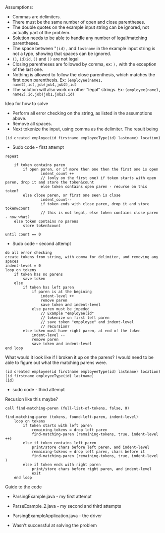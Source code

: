 
Assumptions:
* Commas are delimiters.
* There must be the same number of open and close parentheses.
* The double quotes on the example input string can be ignored, not actually part of the problem.
* Solution needs to be able to handle any number of legal/matching parentheses.
* The space between "```(id),``` and  ```lastname``` in the example input string is not a typo, showing that spaces can be ignored.
* ```()```, ```id)id```, ```((``` and ```))``` are not legal
* Closing parentheses are followed by comma, ex: ```),``` with the exception of the last one.
* Nothing is allowed to follow the close parenthesis, which matches the first open parenthesis.  Ex: ```(employee(name1, name2),id),job(job1,job2),id)```
* The solution will also work on other "legal" strings.  Ex: ```(employee(name1, name2),id,job(job1,job2),id)```

Idea for how to solve
* Perform all error checking on the string, as listed in the assumptions above.
* Remove all spaces.
* Next tokenize the input, using comma as the delimiter.  The result being

```(id created employee(id firstname employeeType(id) lastname) location)```

* Sudo code - first attempt
```
repeat 

    if token contains paren
        if open paren, or if more then one then the first one is open
                indent_count ++
                // (only on the first one) if token starts with open paren, drop it and store the token&count
                else token contains open paren - recurse on this token?
        else close paren, or first one seen is close
                indent_count--
                if token ends with close paren, drop it and store token&count
                // this is not legal, else token contains close paren - now what?
    else token contains no parens
        store token&count

until count == 0
```
* Sudo code - second attempt
```
do all error checking
create tokens from string, with comma for delimiter, and removing any spaces
indent-level = 0
loop on tokens
    if token has no parens
        save token
    else
        if token has left paren
            if paren is at the begining
                indent-level ++
                remove paren
                save token and indent-level
            else paren must be impeded
                // Example "employee(id"
                // tokenize on first left paren
                // save token "empployee" and indent-level
                // recursion?
        else token must have right paren, at end of the token
            indent-level --
            remove paren
            save token and indent-level
end loop
```
What would it look like if I broken it up on the parens?  I would need to be able to figure out what the matching parens were.
```
(id created employee(id firstname employeeType(id) lastname) location)
(id firstname employeeType(id) lastname)
(id)
```

* sudo code - third attempt

Recusion like this maybe?
```
call find-matching-paren (full-list-of-tokens, false, 0)

find-matching-paren (tokens, found-left-paren, indent-level)
    loop on tokens
        if token starts with left paren
            remaining-tokens = drop left paren
            find-matching-paren (remaining-tokens, true, indent-level ++)
        else if token contains left paren
            print/store chars before left paren, and indent-level
            remaining-tokens = drop left paren, chars before it
            find-matching-paren (remaining-tokens, true, indent-level )
        else if token ends with right paren
            print/store chars before right paren, and indent-level
            exit
    end loop
```

Guide to the code

* ParsingExample.java - my first attempt
* ParseExample_2.java - my second and third attempts
* ParsingExampleApplication.java - the driver

* Wasn't successful at solving the problem